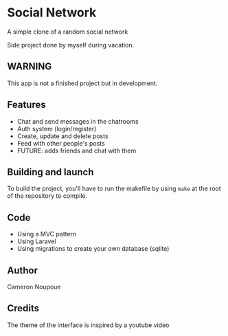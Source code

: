 # Social Network
A simple clone of a random social network

Side project done by myself during vacation.

## WARNING
This app is not a finished project but in development.

## Features
- Chat and send messages in the chatrooms
- Auth system (login/register)
- Create, update and delete posts
- Feed with other people's posts
- FUTURE: adds friends and chat with them
  
## Building and launch

To build the project, you'll have to run the makefile by using `make` at the root of the repository to compile.

## Code 

* Using a MVC pattern
* Using Laravel
* Using migrations to create your own database (sqlite)
  
## Author

Cameron Noupoue

## Credits
The theme of the interface is inspired by a youtube video


